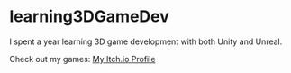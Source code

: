 # learning3DGameDev
I spent a year learning 3D game development with both Unity and Unreal.

Check out my games: [My Itch.io Profile](https://flyn-nick.itch.io/)
